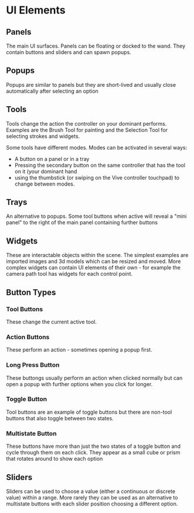 # UI Elements

## Panels

The main UI surfaces. Panels can be floating or docked to the wand. They contain buttons and sliders and can spawn popups.

## Popups

Popups are similar to panels but they are short-lived and usually close automatically after selecting an option

## Tools

Tools change the action the controller on your dominant performs. Examples are the Brush Tool for painting and the Selection Tool for selecting strokes and widgets.

Some tools have different modes. Modes can be activated in several ways:

* A button on a panel or in a tray
* Pressing the secondary button on the same controller that has the tool on it (your dominant hand
* using the thumbstick (or swiping on the Vive controller touchpad) to change between modes.

## Trays

An alternative to popups. Some tool buttons when active will reveal a "mini panel" to the right of the main panel containing further buttons

## Widgets

These are interactable objects within the scene. The simplest examples are imported images and 3d models which can be resized and moved. More complex widgets can contain UI elements of their own - for example the camera path tool has widgets for each control point.

## Button Types

### Tool Buttons

These change the current active tool.

### Action Buttons

These perform an action - sometimes opening a popup first.

### Long Press Button

These buttongs usually perform an action when clicked normally but can open a popup with further options when you click for longer.

### Toggle Button

Tool buttons are an example of toggle buttons but there are non-tool buttons that also toggle between two states.

### Multistate Button

These buttons have more than just the two states of a toggle button and cycle through them on each click. They appear as a small cube or prism that rotates around to show each option

## Sliders

Sliders can be used to choose a value (either a continuous or discrete value) within a range. More rarely they can be used as an alternative to multistate buttons with each slider position choosing a different option.

###

###



